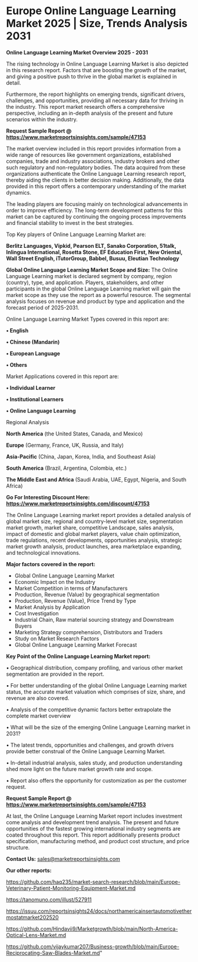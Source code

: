 # Europe Online Language Learning Market 2025 | Size, Trends Analysis 2031

<Strong> Online Language Learning Market Overview 2025 - 2031</strong>

The rising technology in Online Language Learning Market is also depicted in this research report. Factors that are boosting the growth of the market, and giving a positive push to thrive in the global market is explained in detail.

Furthermore, the report highlights on emerging trends, significant drivers, challenges, and opportunities, providing all necessary data for thriving in the industry. This report market research offers a comprehensive perspective, including an in-depth analysis of the present and future scenarios within the industry.

<strong>Request Sample Report @ <a href=https://www.marketreportsinsights.com/sample/47153>https://www.marketreportsinsights.com/sample/47153</a></strong>

The market overview included in this report provides information from a wide range of resources like government organizations, established companies, trade and industry associations, industry brokers and other such regulatory and non-regulatory bodies. The data acquired from these organizations authenticate the Online Language Learning research report, thereby aiding the clients in better decision making. Additionally, the data provided in this report offers a contemporary understanding of the market dynamics.

The leading players are focusing mainly on technological advancements in order to improve efficiency. The long-term development patterns for this market can be captured by continuing the ongoing process improvements and financial stability to invest in the best strategies.

Top Key players of Online Language Learning Market are:

<strong>Berlitz Languages, Vipkid, Pearson ELT, Sanako Corporation, 51talk, Inlingua International, Rosetta Stone, EF Education First, New Oriental, Wall Street English, iTutorGroup, Babbel, Busuu, Eleutian Technology</strong>

<strong><b>Global Online Language Learning Market Scope and Size:</b></strong>
The Online Language Learning market is declared segment by company, region (country), type, and application. Players, stakeholders, and other participants in the global Online Language Learning market will gain the market scope as they use the report as a powerful resource. The segmental analysis focuses on revenue and product by type and application and the forecast period of 2025-2031.

Online Language Learning Market Types covered in this report are:

<strong>•  English

•  Chinese (Mandarin)

•  European Language

•  Others</strong>

Market Applications covered in this report are:

<strong>•  Individual Learner

•  Institutional Learners

•  Online Language Learning</strong> 

Regional Analysis

<strong>North America</strong> (the United States, Canada, and Mexico)

<strong>Europe</strong> (Germany, France, UK, Russia, and Italy)

<strong>Asia-Pacific</strong> (China, Japan, Korea, India, and Southeast Asia)

<strong>South America</strong> (Brazil, Argentina, Colombia, etc.)

<strong>The Middle East and Africa</strong> (Saudi Arabia, UAE, Egypt, Nigeria, and South Africa)

<strong>Go For Interesting Discount Here: <a href=https://www.marketreportsinsights.com/discount/47153>https://www.marketreportsinsights.com/discount/47153</a></strong>

The Online Language Learning market report provides a detailed analysis of global market size, regional and country-level market size, segmentation market growth, market share, competitive Landscape, sales analysis, impact of domestic and global market players, value chain optimization, trade regulations, recent developments, opportunities analysis, strategic market growth analysis, product launches, area marketplace expanding, and technological innovations.

<strong><b>Major factors covered in the report:</b></strong>
<ul>
  <li>Global Online Language Learning Market </li>
  <li>Economic Impact on the Industry</li>
  <li>Market Competition in terms of Manufacturers</li>
  <li>Production, Revenue (Value) by geographical segmentation</li>
  <li>Production, Revenue (Value), Price Trend by Type</li>
  <li>Market Analysis by Application</li>
  <li>Cost Investigation</li>
  <li>Industrial Chain, Raw material sourcing strategy and Downstream Buyers</li>
  <li>Marketing Strategy comprehension, Distributors and Traders</li>
  <li>Study on Market Research Factors</li>
  <li>Global Online Language Learning Market Forecast</li>
</ul>

<strong><b>Key Point of the Online Language Learning Market report:</b></strong>

• Geographical distribution, company profiling, and various other market segmentation are provided in the report.

• For better understanding of the global Online Language Learning market status, the accurate market valuation which comprises of size, share, and revenue are also covered.

• Analysis of the competitive dynamic factors better extrapolate the complete market overview

• What will be the size of the emerging Online Language Learning market in 2031?

• The latest trends, opportunities and challenges, and growth drivers provide better construal of the Online Language Learning Market.

• In-detail industrial analysis, sales study, and production understanding shed more light on the future market growth rate and scope.

• Report also offers the opportunity for customization as per the customer request.

<strong>Request Sample Report @ <a href=https://www.marketreportsinsights.com/sample/47153>https://www.marketreportsinsights.com/sample/47153</a></strong>

At last, the Online Language Learning Market report includes investment come analysis and development trend analysis. The present and future opportunities of the fastest growing international industry segments are coated throughout this report. This report additionally presents product specification, manufacturing method, and product cost structure, and price structure.

<strong>Contact Us:</strong>
sales@marketreportsinsights.com

<strong>Our other reports:</strong>

<a href=https://github.com/haq235/market-search-research/blob/main/Europe-Veterinary-Patient-Monitoring-Equipment-Market.md>https://github.com/haq235/market-search-research/blob/main/Europe-Veterinary-Patient-Monitoring-Equipment-Market.md</a>

<a href=https://tanomuno.com/illust/527911>https://tanomuno.com/illust/527911</a>

<a href=https://issuu.com/reportsinsights24/docs/northamericainsertautomotivethermostatmarket202520>https://issuu.com/reportsinsights24/docs/northamericainsertautomotivethermostatmarket202520</a>

<a href=https://github.com/Hindavii9/Marketgrowth/blob/main/North-America-Optical-Lens-Market.md>https://github.com/Hindavii9/Marketgrowth/blob/main/North-America-Optical-Lens-Market.md</a>

<a href=https://github.com/vijaykumar207/Business-growth/blob/main/Europe-Reciprocating-Saw-Blades-Market.md>https://github.com/vijaykumar207/Business-growth/blob/main/Europe-Reciprocating-Saw-Blades-Market.md</a>"
